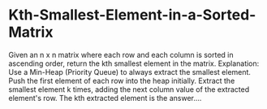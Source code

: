 # Kth-Smallest-Element-in-a-Sorted-Matrix
Given an n x n matrix where each row and each column is sorted in ascending order, return the kth smallest element in the matrix.
Explanation:
Use a Min-Heap (Priority Queue) to always extract the smallest element.
Push the first element of each row into the heap initially.
Extract the smallest element k times, adding the next column value of the extracted element's row.
The kth extracted element is the answer....
